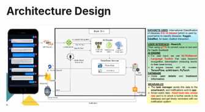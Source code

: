 # Architecture Design 
![Architecture design](https://github.com/jobin2201/SIH2023/blob/main/Images/working.png)

